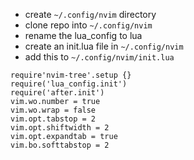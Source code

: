 - create `~/.config/nvim` directory
- clone repo into `~/.config/nvim`
- rename the lua_config to lua
- create an init.lua file in `~/.config/nvim`
- add this to `~/.config/nvim/init.lua`

```
require'nvim-tree'.setup {}
require('lua_config.init')
require('after.init')
vim.wo.number = true
vim.wo.wrap = false
vim.opt.tabstop = 2
vim.opt.shiftwidth = 2
vim.opt.expandtab = true
vim.bo.softtabstop = 2
```
